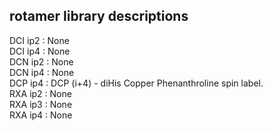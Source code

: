 ## rotamer library descriptions
DCI ip2  : None  
DCI ip4  : None  
DCN ip2  : None  
DCN ip4  : None  
DCP ip4  : DCP (i+4) - diHis Copper Phenanthroline spin label.  
RXA ip2  : None  
RXA ip3  : None  
RXA ip4  : None  
